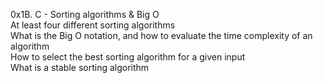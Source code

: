0x1B. C - Sorting algorithms & Big O\
At least four different sorting algorithms\
What is the Big O notation, and how to evaluate the time complexity of an algorithm\
How to select the best sorting algorithm for a given input\
What is a stable sorting algorithm
